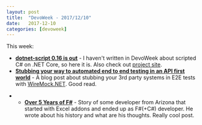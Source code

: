 ```yaml
---
layout: post
title:  "DevoWeek - 2017/12/10"
date:   2017-12-10
categories: [devoweek]
---
```


This week:

* **[dotnet-script 0.16 is out](https://www.strathweb.com/2017/12/c-repl-for-net-core-2-0-and-load-support-from-nuget-0-16-dotnet-script-is-out/)** - I haven't written in DevoWeek about scripted C# on .NET Core, so here it is. Also check out [project site](https://github.com/filipw/dotnet-script).
* **[Stubbing your way to automated end to end testing in an API first world](https://alastaircrabtree.com/stubbing-your-way-to-automated-e2e-testing-api-first-with-wiremock/)** - A blog post about stubbing your 3rd party systems in E2E tests with [WireMock.NET](https://github.com/WireMock-Net/WireMock.Net). Good read.
- * **[Over 5 Years of F#](http://jnyman.com/2017/12/04/five_years_of_fsharp/)** - Story of some developer from Arizona that started with Excel addons and ended up as F#(+C#) developer. He wrote about his history and what are his thoughts. Really cool post.
